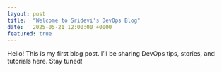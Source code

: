 ```yaml
---
layout: post
title:  "Welcome to Sridevi's DevOps Blog"
date:   2025-05-21 12:00:00 +0000
featured: true
---
```


Hello! This is my first blog post. 
I’ll be sharing DevOps tips, stories, and tutorials here. Stay tuned!
